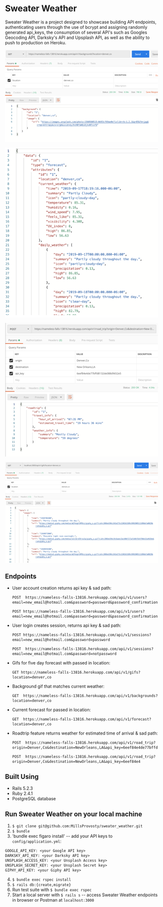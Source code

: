 # Sweater Weather

Sweater Weather is a project designed to showcase building API endpoints, authenticating users through the use of bcrypt and assigning randomly generated api_keys, the consumption of several API's such as Googles Geocoding API, Darksky's API and Upsplash API, as well as the ability to push to production on Heroku.

![Backgrounds](/app/assets/images/background.png)

![Forecast](/app/assets/images/forecast.png)

![Roadtrip](/app/assets/images/roadtrip.png)

![WeatherGifs](/app/assets/images/weathergifs.png)

## Endpoints

* User account creation returns api key & sad path:
  ```
  POST  https://nameless-falls-13816.herokuapp.com/api/v1/users?email=new_email@hotmail.com&password=password&password_confirmation=password
  ```
  ```
  POST https://nameless-falls-13816.herokuapp.com/api/v1/users?email=new_email@hotmail.com&password=password&password_confirmation=notpassword
  ```

* User login creates session, returns api key & sad path:
  ```
  POST https://nameless-falls-13816.herokuapp.com/api/v1/sessions?email=new_email@hotmail.com&password=password
  ```
  ```
  POST  https://nameless-falls-13816.herokuapp.com/api/v1/sessions?email=new_email@hotmail.com&password=notpassword
  ```
  
* Gifs for five day forecast with passed in location:
  ```
  GET https://nameless-falls-13816.herokuapp.com/api/v1/gifs?location=denver,co
  ```

* Background gif that matches current weather:
  ```
  GET  https://nameless-falls-13816.herokuapp.com/api/v1/backgrounds?location=denver,co
  ```

* Current forecast for passed in location:
  ```
  GET  https://nameless-falls-13816.herokuapp.com/api/v1/forecast?location=denver,co
  ```

* Roadtrip feature returns weather for estimated time of arrival & sad path:
  ```
  POST  https://nameless-falls-13816.herokuapp.com/api/v1/road_trip?origin=Denver,Co&destination=NewOrleans,LA&api_key=6eef84e4de77bffd8132de088d9652e5
  ```
  ```
  POST  https://nameless-falls-13816.herokuapp.com/api/v1/road_trip?origin=Denver,Co&destination=NewOrleans,LA&api_key=6eef84e4
  ```


## Built Using

* Rails 5.2.3
* Ruby 2.4.1
* PostgreSQL database

## Run Sweater Weather on your local machine

1. `$ git clone git@github.com:MillsProvosty/sweater_weather.git`
2. `$ bundle`
3. 'bundle exec figaro install' -- add your API keys to `config/application.yml`:

```
GOOGLE_API_KEY: <your Google API key>
DARKSKY_API_KEY: <your Darksky API key>
UNSPLASH_ACCESS_KEY: <your Unsplash Access key>
UNSPLASH_SECRET_KEY: <your Unsplash Secret key>
GIPHY_API_KEY: <your Giphy API key>
```
4. `$ bundle exec rspec install`
5. `$ rails db:{create,migrate}`
6. Run test suite with `$ bundle exec rspec`
7. Start a local server with `$ rails s` -- access Sweater Weather endpoints in browser or Postman at `localhost:3000`
